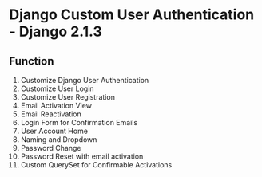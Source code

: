 # Django Custom User Authentication - Django 2.1.3

## Function
1. Customize Django User Authentication
2. Customize User Login
3. Customize User Registration
4. Email Activation View
5. Email Reactivation
6. Login Form for Confirmation Emails
7. User Account Home
8. Naming and Dropdown
9. Password Change
10. Password Reset with email activation
11. Custom QuerySet for Confirmable Activations
